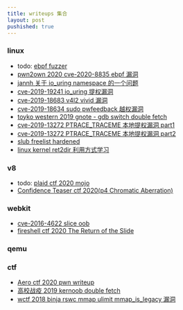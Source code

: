 ```yaml
---
title: writeups 集合
layout: post
pushished: true
---
```


### linux
- todo: [ ebpf fuzzer]()
- [pwn2own 2020 cve-2020-8835 ebpf 漏洞](https://www.anquanke.com/post/id/203416)
- [jannh 关于 io_uring namespace 的一个问题](https://www.anquanke.com/post/id/203112)
- [cve-2019-19241 io_uring 提权漏洞](https://www.anquanke.com/post/id/200486)
- [cve-2019-18683 v4l2 vivid 漏洞](https://www.anquanke.com/post/id/200029)
- [cve-2019-18634 sudo pwfeedback 越权漏洞](https://www.anquanke.com/post/id/198481)
- [toyko western 2019 gnote - gdb switch double fetch](https://www.anquanke.com/post/id/185911)
- [cve-2019-13272 PTRACE_TRACEME 本地提权漏洞 part1](https://www.anquanke.com/post/id/183438)
- [cve-2019-13272 PTRACE_TRACEME 本地提权漏洞 part2](https://www.anquanke.com/post/id/183528)
- [slub freelist hardened](https://rtfingc.github.io/slub-freelist-hardened)
- [linux kernel ret2dir 利用方式学习](https://www.anquanke.com/post/id/185408)

### v8
- todo: [plaid ctf 2020 mojo ]()
- [Confidence Teaser ctf 2020(p4 Chromatic Aberration)](https://bbs.ichunqiu.com/thread-56293-1-1.html)

### webkit 
- [cve-2016-4622 slice oob](https://bbs.ichunqiu.com/thread-56547-1-1.html)
- [fireshell ctf 2020 The Return of the Slide](https://bbs.ichunqiu.com/thread-56589-1-1.html)


### qemu 


### ctf 
- [Aero ctf 2020 pwn writeup](https://bbs.ichunqiu.com/thread-56215-1-1.html)
- [高校战疫 2019 kernoob double fetch](https://bbs.ichunqiu.com/thread-56359-1-1.html)
- [wctf 2018 binja rswc mmap ulimit mmap_is_legacy 漏洞](https://xz.aliyun.com/t/2436)
